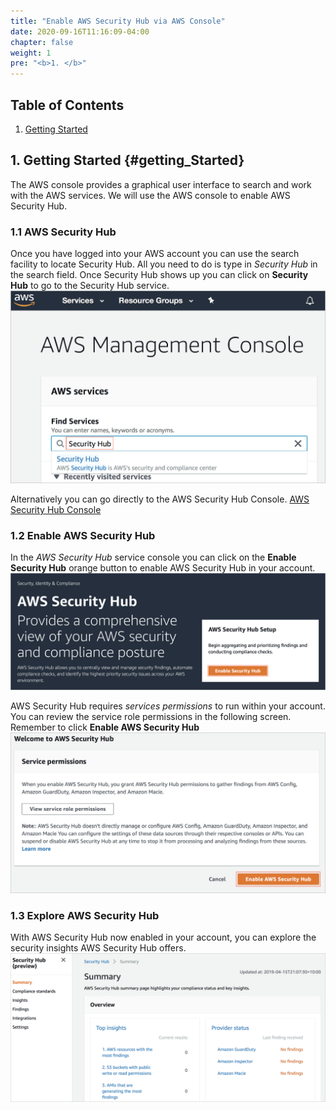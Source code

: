 ```yaml
---
title: "Enable AWS Security Hub via AWS Console"
date: 2020-09-16T11:16:09-04:00
chapter: false
weight: 1
pre: "<b>1. </b>"
---
```


## Table of Contents

1. [Getting Started](#getting_Started)

## 1. Getting Started {#getting_Started}

The AWS console provides a graphical user interface to search and work with the AWS services.
We will use the AWS console to enable AWS Security Hub.

### 1.1 AWS Security Hub

Once you have logged into your AWS account you can use the search facility to locate Security Hub.
All you need to do is type in *Security Hub* in the search field.
Once Security Hub shows up you can click on **Security Hub** to go to the Security Hub service.
![search-security-hub](/Security/100_Enable_Security_Hub/Images/search-security-hub.png)

Alternatively you can go directly to the AWS Security Hub Console.
[AWS Security Hub Console](https://console.aws.amazon.com/securityhub/)

### 1.2 Enable AWS Security Hub

In the *AWS Security Hub* service console you can click on the **Enable Security Hub** orange button to enable AWS Security Hub in your account.
![enable-aws-security-hub](/Security/100_Enable_Security_Hub/Images/enable-aws-security-hub.png)

AWS Security Hub requires *services permissions* to run within your account.
You can review the service role permissions in the following screen. Remember to click **Enable AWS Security Hub**
![security-hub-service-permissions](/Security/100_Enable_Security_Hub/Images/security-hub-service-permissions.png)

### 1.3 Explore AWS Security Hub

With AWS Security Hub now enabled in your account, you can explore the security insights AWS Security Hub offers.
![explore-aws-security-hub.png](/Security/100_Enable_Security_Hub/Images/explore-aws-security-hub.png)

